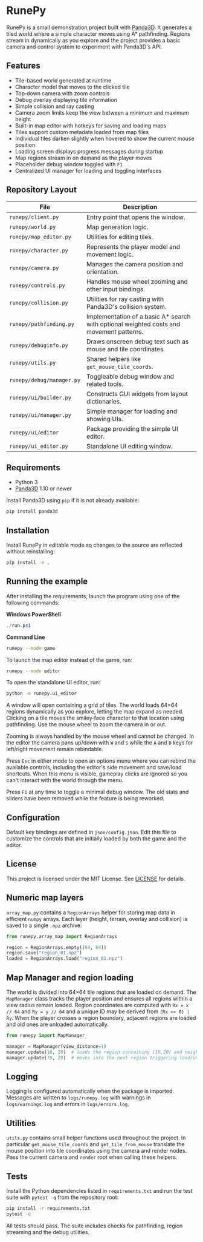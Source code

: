 # RunePy

RunePy is a small demonstration project built with [Panda3D](https://www.panda3d.org/). It generates a tiled world where a simple character moves using A* pathfinding. Regions stream in dynamically as you explore and the project provides a basic camera and control system to experiment with Panda3D's API.

## Features

- Tile-based world generated at runtime
- Character model that moves to the clicked tile
- Top‑down camera with zoom controls
- Debug overlay displaying tile information
- Simple collision and ray casting
- Camera zoom limits keep the view between a minimum and maximum height
- Built-in map editor with hotkeys for saving and loading maps
- Tiles support custom metadata loaded from map files
- Individual tiles darken slightly when hovered to show the current mouse position
- Loading screen displays progress messages during startup
- Map regions stream in on demand as the player moves
- Placeholder debug window toggled with ``F1``
- Centralized UI manager for loading and toggling interfaces

## Repository Layout

| File | Description |
|------|-------------|
| `runepy/client.py` | Entry point that opens the window. |
| `runepy/world.py` | Map generation logic. |
| `runepy/map_editor.py` | Utilities for editing tiles. |
| `runepy/character.py` | Represents the player model and movement logic. |
| `runepy/camera.py` | Manages the camera position and orientation. |
| `runepy/controls.py` | Handles mouse wheel zooming and other input bindings. |
| `runepy/collision.py` | Utilities for ray casting with Panda3D's collision system. |
| `runepy/pathfinding.py` | Implementation of a basic A* search with optional weighted costs and movement patterns. |
| `runepy/debuginfo.py` | Draws onscreen debug text such as mouse and tile coordinates. |
| `runepy/utils.py` | Shared helpers like `get_mouse_tile_coords`. |
| `runepy/debug/manager.py` | Toggleable debug window and related tools. |
| `runepy/ui/builder.py` | Constructs GUI widgets from layout dictionaries. |
| `runepy/ui/manager.py` | Simple manager for loading and showing UIs. |
| `runepy/ui/editor` | Package providing the simple UI editor. |
| `runepy/ui_editor.py` | Standalone UI editing window. |

## Requirements

- Python 3
- [Panda3D](https://www.panda3d.org/) 1.10 or newer

Install Panda3D using `pip` if it is not already available:

```bash
pip install panda3d
```

## Installation

Install RunePy in editable mode so changes to the source are reflected without
reinstalling:

```bash
pip install -e .
```

## Running the example

After installing the requirements, launch the program using one of the following commands:

**Windows PowerShell**
```powershell
./run.ps1
```

**Command Line**
```bash
runepy --mode game
```

To launch the map editor instead of the game, run:

```bash
runepy --mode editor
```

To open the standalone UI editor, run:

```bash
python -m runepy.ui_editor
```

A window will open containing a grid of tiles. The world loads 64×64 regions dynamically as you explore, letting the map expand as needed. Clicking on a tile moves the smiley‑face character to that location using pathfinding. Use the mouse wheel to zoom the camera in or out.

Zooming is always handled by the mouse wheel and cannot be changed. In the editor the camera pans up/down with ``W`` and ``S`` while the ``A`` and ``D`` keys for left/right movement remain rebindable.

Press ``Esc`` in either mode to open an options menu where you can rebind the available controls, including the editor's side movement and save/load shortcuts. When this menu is visible, gameplay clicks are ignored so you can't interact with the world through the menu.

Press ``F1`` at any time to toggle a minimal debug window. The old stats and
sliders have been removed while the feature is being reworked.

## Configuration

Default key bindings are defined in ``json/config.json``. Edit this file to customize the controls that are initially loaded by both the game and the editor.

## License

This project is licensed under the MIT License. See [LICENSE](LICENSE) for details.

## Numeric map layers

`array_map.py` contains a `RegionArrays` helper for storing map data in
efficient `numpy` arrays. Each layer (height, terrain, overlay and collision)
is saved to a single `.npz` archive:

```python
from runepy.array_map import RegionArrays

region = RegionArrays.empty((64, 64))
region.save("region_01.npz")
loaded = RegionArrays.load("region_01.npz")
```

## Map Manager and region loading

The world is divided into 64×64 tile regions that are loaded on demand. The
``MapManager`` class tracks the player position and ensures all regions within a
view radius remain loaded. Region coordinates are computed with ``Rx = x //
64`` and ``Ry = y // 64`` and a unique ID may be derived from ``(Rx << 8) | Ry``.
When the player crosses a region boundary, adjacent regions are loaded and old
ones are unloaded automatically.

```python
from runepy import MapManager

manager = MapManager(view_distance=1)
manager.update(10, 20)  # loads the region containing (10,20) and neighbors
manager.update(70, 20)  # moves into the next region triggering load/unload
```



## Logging

Logging is configured automatically when the package is imported.
Messages are written to `logs/runepy.log` with warnings in `logs/warnings.log` and errors in `logs/errors.log`.

## Utilities

`utils.py` contains small helper functions used throughout the project. In particular
`get_mouse_tile_coords` and `get_tile_from_mouse` translate the mouse position into
tile coordinates using the camera and render nodes. Pass the current camera and
`render` root when calling these helpers.

## Tests

Install the Python dependencies listed in `requirements.txt` and run the
test suite with `pytest -q` from the repository root:

```bash
pip install -r requirements.txt
pytest -q
```

All tests should pass. The suite includes checks for pathfinding, region
streaming and the debug utilities.
